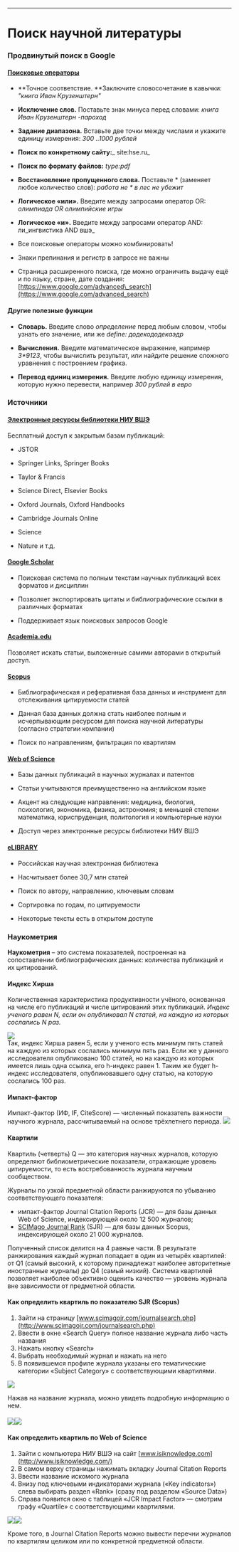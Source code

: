 
---

# Поиск научной литературы

### Продвинутый поиск в Google

#### [Поисковые операторы](https://habr.com/ru/post/437618/)

* **Точное соответствие. **Заключите словосочетание в кавычки: _"книга Иван Крузенштерн"_

* **Исключение слов.** Поставьте знак минуса перед словами: _книга Иван Крузенштерн -пароход_

* **Задание диапазона.** Вставьте две точки между числами и укажите единицу измерения: _300 ..1000 рублей_

* **Поиск по конкретному сайту:**_ site:hse.ru_

* **Поиск по формату файлов:** _type:pdf_

* **Восстановление пропущенного слова.** Поставьте \* \(заменяет любое количество слов\): _работа не \* в лес не убежит_

* **Логическое «или».** Введите между запросами оператор OR: _олимпиада OR олимпийские игры_

* **Логическое «и».**  Введите между запросами оператор AND: ли_ингвистика AND вшэ_

* Все поисковые операторы можно комбинировать!

* Знаки препинания и регистр в запросе не важны

* Страница расширенного поиска, где можно ограничить выдачу ещё и по языку, стране, дате создания: [https://www.google.com/advanced\_search](https://www.google.com/advanced_search)

#### Другие полезные функции

* **Словарь.** Введите слово _определение_ перед любым словом, чтобы узнать его значение, или же _define: додекододекаэдр_

* **Вычисления.** Введите математическое выражение, например _3\*9123_, чтобы вычислить результат, или найдите решение сложного уравнения с построением графика.

* **Перевод единиц измерения.** Введите любую единицу измерения, которую нужно перевести, например _300 рублей в евро_

### Источники

#### [Электронные ресурсы библиотеки НИУ ВШЭ](https://library.hse.ru/e-resources)

Бесплатный доступ к закрытым базам публикаций:

* JSTOR

* Springer Links, Springer Books

* Taylor & Francis

* Science Direct, Elsevier Books

* Oxford Journals, Oxford Handbooks

* Cambridge Journals Online

* Science

* Nature и т.д.

#### [Google Scholar](https://scholar.google.com/)

* Поисковая система по полным текстам научных публикаций всех форматов и дисциплин

* Позволяет экспортировать цитаты и библиографические ссылки в различных форматах

* Поддерживает язык поисковых запросов Google

#### [Academia.edu](https://www.academia.edu/)

Позволяет искать статьи, выложенные самими авторами в открытый доступ.

#### [Scopus](https://www.scopus.com/)

* Библиографическая и реферативная база данных и инструмент для отслеживания цитируемости статей

* Данная база данных должна стать наиболее полным и исчерпывающим ресурсом для поиска научной литературы \(согласно стратегии компании\)

* Поиск по направлениям, фильтрация по квартилям

#### [Web of Science](https://webofknowledge.com/)

* Базы данных публикаций в научных журналах и патентов

* Статьи учитываются преимущественно на английском языке

* Акцент на следующие направления: медицина, биология, психология, экономика, физика, астрономия; в меньшей степени математика, юриспруденция, политология и компьютерные науки

* Доступ через электронные ресурсы библиотеки НИУ ВШЭ

#### [eLIBRARY](https://elibrary.ru/)

* Российская научная электронная библиотека

* Насчитывает более 30,7 млн статей

* Поиск по автору, направлению, ключевым словам

* Сортировка по годам, по цитируемости

* Некоторые тексты есть в открытом доступе

### Наукометрия

**Наукометрия** – это система показателей, построенная на сопоставлении библиографических данных: количества публикаций и их цитирований.

#### Индекс Хирша

Количественная характеристика продуктивности учёного, основанная на числе его публикаций и числе цитирований этих публикаций. _Индекс ученого равен N, если он опубликовал N статей, на каждую из которых сослались N раз._

![](/assets/import3.png)  
Так, индекс Хирша равен 5, если у ученого есть минимум пять статей на каждую из которых сослались минимум пять раз. Если же у данного исследователя опубликовано 100 статей, но на каждую из которых имеется лишь одна ссылка, его h-индекс равен 1. Таким же будет h-индекс исследователя, опубликовавшего одну статью, на которую сослались 100 раз.

#### Импакт-фактор

Импакт-фактор \(ИФ, IF, CiteScore\) — численный показатель важности научного журнала, рассчитываемый на основе  трёхлетнего периода. ![](/assets/import5.png)

#### Квартили

Квартиль \(четверть\) Q — это категория научных журналов, которую определяют библиометрические показатели, отражающие уровень цитируемости, то есть востребованность журнала научным сообществом.

Журналы по узкой предметной области ранжируются по убыванию соответствующего показателя:

* импакт-фактор Journal Citation Reports \(JCR\) — для базы данных Web of Science, индексирующей около 12 500 журналов;
* [SCIMago Journal Rank](https://www.scimagojr.com) \(SJR\) — для базы данных Scopus, индексирующей около 21 000 журналов.

Полученный список делится на 4 равные части. В результате ранжирования каждый журнал попадает в один из четырёх квартилей: от Q1 \(самый высокий, к которому принадлежат наиболее авторитетные иностранные журналы\) до Q4 \(самый низкий\). Система квартилей позволяет наиболее объективно оценить качество — уровень журнала вне зависимости от предметной области.

#### **Как определить квартиль по показателю SJR \(Scopus\)**

1. Зайти на страницу [www.scimagojr.com/journalsearch.php](http://www.scimagojr.com/journalsearch.php)
2. Ввести в окне «Search Query» полное название журнала либо часть названия
3. Нажать кнопку «Search»
4. Выбрать необходимый журнал и нажать на него
5. В появившемся профиле журнала указаны его тематические категории «Subject Category» с соответствующими квартилями.

![](/assets/import8.png)

Нажав на название журнала, можно увидеть подробную информацию о нем.

#### ![](/assets/import9.png)![](/assets/import10.png)

#### **Как определить квартиль по Web of Science**

1. Зайти с компьютера НИУ ВШЭ на сайт [www.isiknowledge.com](http://www.isiknowledge.com/)
2. В самом верху страницы нажимать вкладку Journal Citation Reports
3. Ввести название искомого журнала 
4. Внизу под ключевыми индикаторами журнала \(«Key indicators»\) слева выбирать раздел «Rank» \(сразу под разделом «Source Data»\)
5. Справа появится окно с таблицей «JCR Impact Factor» — смотрим графу «Quartile» с соответствующими квартилями.

![](/assets/import11.png)![](/assets/import12.png)

Кроме того, в Journal Citation Reports можно вывести перечни журналов по квартилям целиком или по конкретной предметной области.

